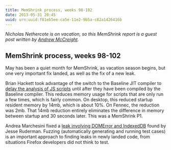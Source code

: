 ```yaml
---
title: MemShrink process, weeks 98-102
date: 2013-05-31 20:45
uuid: urn:uuid:f81eb5ee-ca5e-11e2-9b5a-c82a1426416b
---
```


*Nicholas Nethercote is on vacation, so this MemShrink report is a
guest post written by [Andrew McCreight][mccr8-twitter].*

## MemShrink process, weeks 98-102

May has been a quiet month for MemShrink, as vacation season begins, but one very important fix landed, as well as the fix of a new leak.

Brian Hackett took advantage of the switch to the Baseline JIT compiler to [delay the analysis of JS scripts](https://bugzilla.mozilla.org/show_bug.cgi?id=865059) until after they have been compiled by the Baseline compiler. This reduces memory usage for scripts that are only run a few times, which is fairly common. On desktop, this reduced startup resident memory by 14mb, which is about 10%. On Fennec, the reduction was 2mb. That 14mb reduction entirely eliminates the difference in memory between startup and 30 seconds later. This was a MemShrink P1.

Andrea Marchesini fixed a [leak involving DOMError and IndexedDB](https://bugzilla.mozilla.org/show_bug.cgi?id=874252) found by Jesse Ruderman.  Fuzzing (automatically generating and running test cases) is an important approach to finding leaks in newly landed code, from situations Firefox developers did not think to test.

[mccr8-twitter]: https://twitter.com/amccreight
